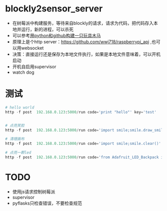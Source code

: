 # blockly2sensor_server

* 在树莓派中构建服务，等待来自blockly的请求，请求为代码，把代码存入本地并运行，新的进程，可以杀死
* 可以参考[用python和github构建一只玩具木马](http://blog.just4fun.site/use-python-and-github-create-Trojan-Horse.html)
* 原理上是个http server：https://github.com/wwj718/raspberrypi_api ,也可以用websocket
* 决策：直接运行还是保存为本地文件执行，如果是本地文件意味着，可以开机启动
* 开机自启用supervisor
* watch dog

# 测试
```python
# hello world
http -f post  192.168.0.123:5000/run code='print "hello"' key='test'


# 点亮笑脸
http -f post  192.168.0.123:5000/run code='import smile;smile.draw_smile()' key='test'

# 清理画布
http -f post  192.168.0.123:5000/run code='import smile;smile.clear()' key='test'

# 点亮一颗led
http -f post  192.168.0.123:5000/run code='from Adafruit_LED_Backpack import Matrix8x8;display = Matrix8x8.Matrix8x8();display.set_pixel(3,3, 1);display.write_display()' key='test'  
```

# TODO
*  使用js请求控制树莓派
*  supervisor
*  pyflasks只检查错误，不要检查规范
